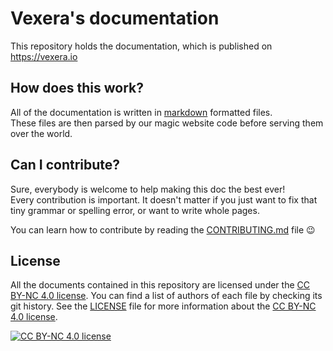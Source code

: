 # Vexera's documentation
This repository holds the documentation, which is published on https://vexera.io

## How does this work?
All of the documentation is written in <a href="https://guides.github.com/features/mastering-markdown/" target="_blank">markdown</a> formatted files.</br>
These files are then parsed by our magic website code before serving them over the world.

## Can I contribute?
Sure, everybody is welcome to help making this doc the best ever!</br>
Every contribution is important. It doesn't matter if you just want to fix that tiny grammar or spelling error, or want to write whole pages.

You can learn how to contribute by reading the [CONTRIBUTING.md](CONTRIBUTING.md) file 😉

## License
All the documents contained in this repository are licensed under the <a href="https://creativecommons.org/licenses/by-nc/4.0/" target="_blank">CC BY-NC 4.0 license</a>.
You can find a list of authors of each file by checking its git history.
See the [LICENSE](LICENSE) file for more information about the <a href="https://creativecommons.org/licenses/by-nc/4.0/" target="_blank">CC BY-NC 4.0 license</a>.

[![CC BY-NC 4.0 license](https://i.creativecommons.org/l/by-nc/4.0/88x31.png)](https://creativecommons.org/licenses/by-nc/4.0/)